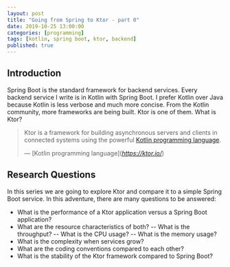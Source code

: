 ```yaml
---
layout: post
title: "Going from Spring to Ktor - part 0"
date: 2019-10-25 13:00:00
categories: [programming]
tags: [kotlin, spring boot, ktor, backend]
published: true
---
```


## Introduction
Spring Boot is the standard framework for backend services. Every backend service I write is in Kotlin with Spring Boot. I prefer Kotlin over Java because Kotlin is less verbose and much more concise. From the Kotlin community, more frameworks are being built. Ktor is one of them. What is Ktor?

> Ktor is a framework for building asynchronous servers and clients in connected systems using the powerful [Kotlin programming language](https://kotlinlang.org). 
>
> &mdash; [Kotlin programming language](<cite>https://ktor.io/</cite>)


## Research Questions
In this series we are going to explore Ktor and compare it to a simple Spring Boot service. In this adventure, there are many questions to be answered:

 - What is the performance of a Ktor application versus a Spring Boot application? 
 - What are the resource characteristics of both? 
 -- What is the throughput?
 -- What is the CPU usage?
 -- What is the memory usage?
 - What is the complexity when services grow?
 - What are the coding conventions compared to each other?
 - What is the stability of the Ktor framework compared to Spring Boot?
